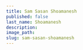 ```yaml
---
title: Sam Sasan Shoamanesh
published: false
last_name: Shoamanesh
description:
image_path:
slug: sam-sasan-shoamanesh
---
```



